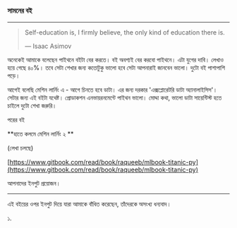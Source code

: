 ### সামনের বই

---

> Self-education is, I firmly believe, the only kind of education there is.
>
> ― Isaac Asimov

অনেকেই আমাকে বলেছেন পাইথনে বইটা বের করতে। বই অবশ্যই বের করবো পাইথনে। এটা যুগের দাবি। লেখাও হয়ে গেছে ৪০%। তবে সেটা শেখার জন্য কতোটুকু ভালো হবে সেটা আপনারাই জানবেন ভালো। দুটো বই পাশাপাশি পড়ে।

আগেই বলেছি মেশিন লার্নিং এ - আগে চিনতে হবে ডাটা। এর জন্য দরকার 'এক্সপ্লোরেটরি ডাটা অ্যানালাইসিস'। সেটার জন্য এই বইটা যথেষ্ট। প্রোডাকশন এনভায়রনমেন্টে পাইথন ভালো। মোদ্দা কথা, ভালো ডাটা সায়েন্টিস্ট হতে চাইলে দুটো শেখা জরুরি। 

পরের বই

**হাতে কলমে মেশিন লার্নিং ২ **

\(লেখা চলছে\)

[https://www.gitbook.com/read/book/raqueeb/mlbook-titanic-py](https://www.gitbook.com/read/book/raqueeb/mlbook-titanic-py)

আপনাদের ইনপুট প্রয়োজন।

---

এই বইয়ের ওপর ইনপুট দিয়ে যারা আমাকে বাঁধিত করেছেন, তাঁদেরকে অসংখ্য ধন্যবাদ।

১.

